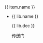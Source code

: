 <div class="libs">
    <div class="libs-group" v-for="(item,i) in libs" :key="i">
        <p class="libs-group-title">{{ item.name }}</p>
        <ul class="libs-list ul">
            <li v-for="(lib, $i) in item.list" :key="$i" class="libs-list-item">
                <div>
                    <p>{{ lib.name }}</p>
                    <p class="libs-list-item-dec">{{ lib.dec }}</p>
                </div>
                <div>
                    <a :href="lib.url" target="__black">传送门</a>
                </div>
            </li>
        </ul>
    </div>
</div>

<div>
    <vue-gittalk></vue-gittalk>
</div>

<script>
    export default {
        data() {
            return {
                libs: [
                    {
                        name: 'UI库',
                        list: [
                            {
                                name: "element-ui",
                                url: "https://element.eleme.cn/#/zh-CN/component/installation"
                            },
                            {
                                name: "view-design(iview)",
                                url: "https://www.iviewui.com/docs/guide/install"
                            },
                            {
                                name: "Ant Design(vue)",
                                url: "https://www.antdv.com/docs/vue/getting-started-cn/"
                            },
                            {
                                name: "vant",
                                dec: '轻量、可靠的移动端 Vue 组件库',
                                url: "https://youzan.github.io/vant/#/zh-CN/intro"
                            }
                        ]
                    },
                    {
                        name: 'JS库',
                        list: [
                            {
                                name: "dayjs",
                                dec: '时间格式化',
                                url: "https://github.com/iamkun/dayjs/blob/dev/docs/zh-cn/README.zh-CN.md"
                            },
                            {
                                name: "moment",
                                dec: '时间格式化',
                                url: "http://momentjs.cn/"
                            },
                            {
                                name: "v-click-outside-x",
                                dec: 'vue指令-在某元素外点击',
                                url: "https://github.com/Xotic750/v-click-outside-x"
                            },
                            {
                                name: "lodash",
                                dec: 'Lodash 是一个一致性、模块化、高性能的 JavaScript 实用工具库',
                                url: "https://lodash.com/"
                            }
                        ]
                    },
                    {
                        name: '单一组件',
                        list: [
                            {
                                name: 'vue-virtual-scroller',
                                dec: '虚拟滚动,大数据',
                                url: 'https://github.com/Akryum/vue-virtual-scroller'
                            }
                        ]
                    }
                ]
            }
        },
        mounted() {


        },
        methods: {

        }

    }
</script>

<style scoped lang="scss">
    .libs {
        
        &-group{
            font-size: 16px;
            margin-top: 20px;
            color: #000000;
        }
        &-list{
            padding: 0 20px 10px;
            &-item{
                font-size: 14px;
                padding: 10px 0;
                border-bottom: 1px solid #dfdfdf;
                display: flex;
                justify-content: space-between;
                align-items: center;
                &-title{
                    font-size: 15px;
                }
                &-dec{
                    font-size: 12px;
                    color: #999;
                }
            }
        }
        
    }
</style>
